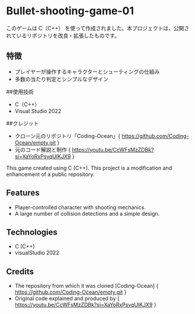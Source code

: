 ﻿# Bullet-shooting-game-01
このゲームは C（C++） を使って作成されました。本プロジェクトは、公開されているリポジトリを改良・拡張したものです。

## 特徴
- プレイヤーが操作するキャラクターとシューティングの仕組み
- 多数の当たり判定とシンプルなデザイン

##使用技術
- C（C++）
- Visual Studio 2022

##クレジット
- クローン元のリポジトリ「Coding-Ocean」{ https://github.com/Coding-Ocean/empty.git }
- 元のコード解説と制作 { https://youtu.be/CcWFsMzZDBk?si=XaYoRxPsvqUlKJX9 }
 
This game created using C (C++).
This project is a modification and enhancement of a public repository. 

## Features
- Player-controlled character with shooting mechanics.
- A large number of collision detections and a simple design.

## Technologies
- C (C++)
- visualStudio 2022

## Credits
- The repository from which it was cloned [Coding-Ocean] { https://github.com/Coding-Ocean/empty.git }
- Original code explained and produced by { https://youtu.be/CcWFsMzZDBk?si=XaYoRxPsvqUlKJX9 }
